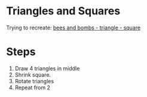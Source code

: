 
# Triangles and Squares

Trying to recreate: [bees and bombs - triangle - square](https://beesandbombs.tumblr.com/image/175213215151)

# Steps

1. Draw 4 triangles in middle
2. Shrink square.
3. Rotate triangles
4. Repeat from 2